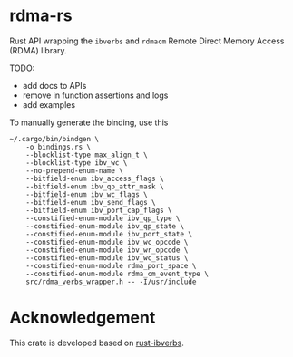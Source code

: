 # rdma-rs

Rust API wrapping the `ibverbs` and `rdmacm` Remote Direct Memory Access (RDMA) library.

TODO:
- add docs to APIs
- remove in function assertions and logs
- add examples

To manually generate the binding, use this
```
~/.cargo/bin/bindgen \
	-o bindings.rs \
	--blocklist-type max_align_t \
	--blocklist-type ibv_wc \
	--no-prepend-enum-name \
	--bitfield-enum ibv_access_flags \
	--bitfield-enum ibv_qp_attr_mask \
	--bitfield-enum ibv_wc_flags \
	--bitfield-enum ibv_send_flags \
	--bitfield-enum ibv_port_cap_flags \
	--constified-enum-module ibv_qp_type \
	--constified-enum-module ibv_qp_state \
	--constified-enum-module ibv_port_state \
	--constified-enum-module ibv_wc_opcode \
	--constified-enum-module ibv_wr_opcode \
	--constified-enum-module ibv_wc_status \
	--constified-enum-module rdma_port_space \
	--constified-enum-module rdma_cm_event_type \
	src/rdma_verbs_wrapper.h -- -I/usr/include
```

# Acknowledgement
This crate is developed based on [rust-ibverbs](https://github.com/jonhoo/rust-ibverbs).
